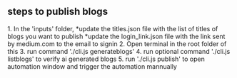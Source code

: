 <h2>steps to publish blogs</h3>
1. In the 'inputs' folder, 
    *update the titles.json file with the list of titles of blogs you want to publish
    *update the login_link.json file with the link sent by medium.com to the email to signin
2. Open terminal in the root folder of this 
3. run command './cli.js generateblogs'
4. run optional command './cli.js listblogs' to verify ai generated blogs
5. run './cli.js publish' to open automation window and trigger the automation mannually